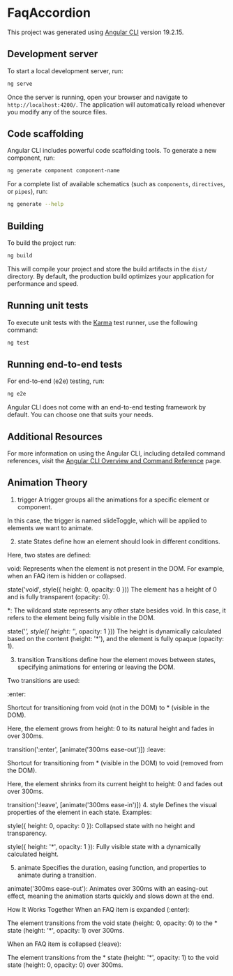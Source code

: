 # FaqAccordion

This project was generated using [Angular CLI](https://github.com/angular/angular-cli) version 19.2.15.

## Development server

To start a local development server, run:

```bash
ng serve
```

Once the server is running, open your browser and navigate to `http://localhost:4200/`. The application will automatically reload whenever you modify any of the source files.

## Code scaffolding

Angular CLI includes powerful code scaffolding tools. To generate a new component, run:

```bash
ng generate component component-name
```

For a complete list of available schematics (such as `components`, `directives`, or `pipes`), run:

```bash
ng generate --help
```

## Building

To build the project run:

```bash
ng build
```

This will compile your project and store the build artifacts in the `dist/` directory. By default, the production build optimizes your application for performance and speed.

## Running unit tests

To execute unit tests with the [Karma](https://karma-runner.github.io) test runner, use the following command:

```bash
ng test
```

## Running end-to-end tests

For end-to-end (e2e) testing, run:

```bash
ng e2e
```

Angular CLI does not come with an end-to-end testing framework by default. You can choose one that suits your needs.

## Additional Resources

For more information on using the Angular CLI, including detailed command references, visit the [Angular CLI Overview and Command Reference](https://angular.dev/tools/cli) page.

## Animation Theory

1. trigger
A trigger groups all the animations for a specific element or component.

In this case, the trigger is named slideToggle, which will be applied to elements we want to animate.

2. state
States define how an element should look in different conditions.

Here, two states are defined:

void: Represents when the element is not present in the DOM. For example, when an FAQ item is hidden or collapsed.

state('void', style({ height: 0, opacity: 0 }))
The element has a height of 0 and is fully transparent (opacity: 0).

*: The wildcard state represents any other state besides void. In this case, it refers to the element being fully visible in the DOM.

state('*', style({ height: '*', opacity: 1 }))
The height is dynamically calculated based on the content (height: '*'), and the element is fully opaque (opacity: 1).

3. transition
Transitions define how the element moves between states, specifying animations for entering or leaving the DOM.

Two transitions are used:

:enter:

Shortcut for transitioning from void (not in the DOM) to * (visible in the DOM).

Here, the element grows from height: 0 to its natural height and fades in over 300ms.

transition(':enter', [animate('300ms ease-out')])
:leave:

Shortcut for transitioning from * (visible in the DOM) to void (removed from the DOM).

Here, the element shrinks from its current height to height: 0 and fades out over 300ms.

transition(':leave', [animate('300ms ease-in')])
4. style
Defines the visual properties of the element in each state. Examples:

style({ height: 0, opacity: 0 }): Collapsed state with no height and transparency.

style({ height: '*', opacity: 1 }): Fully visible state with a dynamically calculated height.

5. animate
Specifies the duration, easing function, and properties to animate during a transition.

animate('300ms ease-out'): Animates over 300ms with an easing-out effect, meaning the animation starts quickly and slows down at the end.

How It Works Together
When an FAQ item is expanded (:enter):

The element transitions from the void state (height: 0, opacity: 0) to the * state (height: '*', opacity: 1) over 300ms.

When an FAQ item is collapsed (:leave):

The element transitions from the * state (height: '*', opacity: 1) to the void state (height: 0, opacity: 0) over 300ms.
